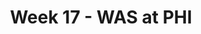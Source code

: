 ---
layout: game
title: Week 17 - WAS at PHI
season: 2005
game_id: 2005_17_WAS_PHI
away_team: WAS
home_team: PHI
---